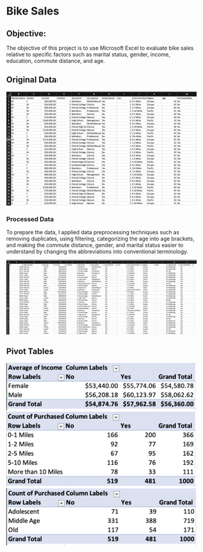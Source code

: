 # Bike Sales

## Objective:
The objective of this project is to use Microsoft Excel to evaluate bike sales relative to specific factors such as marital status, gender, income, education, commute distance, and age. 

## Original Data

![Data Screenshot](images/image1.png)

### Processed Data
To prepare the data, I applied data preprocessing techniques such as removing duplicates, using filtering, categorizing the age into age brackets, and making the commute distance, gender, and marital status easier to understand by changing the abbreviations into conventional terminology. 
 
![Data Screenshot](images/image2.png)

## Pivot Tables

![Data Screenshot](images/image3.png)
![Data Screenshot](images/image4.png)
![Data Screenshot](images/image5.png)
